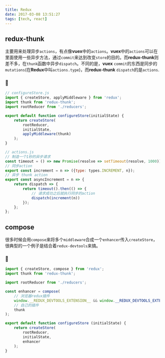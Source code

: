 ```yaml
---
title: Redux
date: 2017-03-08 13:51:27
tags: [tech, react]
---
```


## redux-thunk

主要用来处理异步`actions`，有点像**vuex**中的`actions`。**vuex**中的`actions`可以在里面使用一些异步方法，通过`commit`来达到改变`store`的目的。而**redux-thunk**则差不多，在`thunk`函数中异步`dispatch`。不同的是，**vuex** `commit`的东西是同步的`mutations`(在**Redux**中叫`actions.type`)，而**redux-thunk** `dispatch`的是`actions`.

### 🌰
```javascript
// configureStore.js
import { createStore, applyMiddleware } from 'redux';
import thunk from 'redux-thunk';
import rootReducer from './reducers';

export default function configureStore(initialState) {
    return createStore(
        rootReducer,
        initialState,
        applyMiddleware(thunk)
    );
}

```

```javascript
// actions.js
// 制造一个1秒的异步请求
const timeout = () => new Promise(resolve => setTimeout(resolve, 1000));
// 同步action
export const increment = n => ({type: types.INCREMENT, n});
// 异步 thunk action
export const asyncIncrement = n => {
    return dispatch => {
        return timeout().then(() => {
            // 请求成功之后就执行同步的action
            dispatch(increment(n))
        });
    };
};
```

## compose

很多时候会用`compose`来将多个`middleware`合成一个`enhancer`传入`createStore`，很典型的一个例子是结合着`redux-devtools`来搞。

### 🌰

```javascript
import { createStore, compose } from 'redux';
import thunk from 'redux-thunk';

import rootReducer from './reducers';

const enhancer = compose(
    // 浏览器redux插件
    window.__REDUX_DEVTOOLS_EXTENSION__ && window.__REDUX_DEVTOOLS_EXTENSION__(),
    // 自己的插件
    thunk
);

export default function configureStore (initialState) {
    return createStore(
        rootReducer,
        initialState,
        enhancer
    );
}
```
